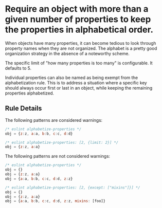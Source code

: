 # Require an object with more than a given number of properties to keep the properties in alphabetical order.

When objects have many properties, it can become tedious to look through property names when they are not organized. The alphabet is a pretty good organization strategy in the absence of a noteworthy scheme.

The specific limit of "how many properties is too many" is configurable. It defaults to 5.

Individual properties can also be named as being exempt from the alphabetization rule. This is to address a situation where a specific key should always occur first or last in an object, while keeping the remaining properties alphabetized.


## Rule Details

The following patterns are considered warnings:

```js
/* eslint alphabetize-properties */
obj = {z:z, a:a, b:b, c:c, d:d}
```

```js
/* eslint alphabetize-properties: [2, {limit: 2}] */
obj = {z:z, a:a}
```

The following patterns are not considered warnings:

```js
/* eslint alphabetize-properties */
obj = {}
obj = {z:z, a:a}
obj = {a:a, b:b, c:c, d:d, z:z}
```

```js
/* eslint alphabetize-properties: [2, {except: ["mixins"]}] */
obj = {}
obj = {z:z, a:a}
obj = {a:a, b:b, c:c, d:d, z:z, mixins: [foo]}
```
